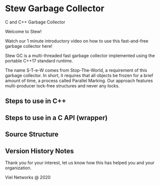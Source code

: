 # Stew Garbage Collector
C and C++ Garbage Collector

Welcome to Stew!

Watch our 1 minute introductory video on how to use this fast-and-free garbage collector here! 

Stew GC is a multi-threaded fast garbage collector implemented using the portable C++17 standard runtime.

The name S-T-e-W comes from Stop-The-World, a requirement of this garbage collector. In short, it requires that all objects be frozen for a brief amount of time, a process called Parallel Marking. Our approach features multi-producer lock-free structures and never any locks.

Steps to use in C++
-------------------

Steps to use in a C API (wrapper)
---------------------------------

Source Structure
----------------

Version History Notes
---------------------


Thank you for your interest, let us know how this has helped you and your organization.

Viel Networks @ 2020
